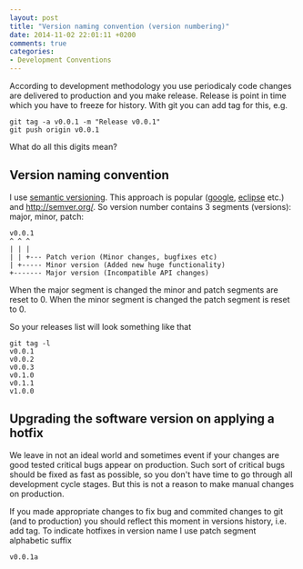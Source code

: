 ```yaml
---
layout: post
title: "Version naming convention (version numbering)"
date: 2014-11-02 22:01:11 +0200
comments: true
categories:
- Development Conventions
---
```


According to development methodology you use periodicaly code changes are delivered to production and you make release.
Release is point in time which you have to freeze for history. With git you can add tag for this, e.g.


```
git tag -a v0.0.1 -m "Release v0.0.1"
git push origin v0.0.1
```

What do all this digits mean?


## Version naming convention 
I use [semantic versioning](http://semver.org/). This approach is popular ([google](https://developers.google.com/java-dev-tools/wintester/html/installation/version_naming_convention), [eclipse](https://wiki.eclipse.org/Version_Numbering) etc.) and http://semver.org/.
So version number contains 3 segments (versions): major, minor, patch:

```
v0.0.1
^ ^ ^
| | |
| | +--- Patch verion (Minor changes, bugfixes etc)
| +----- Minor version (Added new huge functionality)
+------- Major version (Incompatible API changes)
```

When the major segment is changed the minor and patch segments are reset to 0.
When the minor segment is changed the patch segment is reset to 0.

So your releases list will look something like that

```
git tag -l
v0.0.1
v0.0.2
v0.0.3
v0.1.0
v0.1.1
v1.0.0
```


## Upgrading the software version on applying a hotfix
We leave in not an ideal world and sometimes event if your changes are good tested critical bugs appear on production. Such sort of critical bugs should be fixed as fast as possible, so you don't have time to go through all development cycle stages. But this is not a reason to make manual changes on production.

If you made appropriate changes to fix bug and commited changes to git (and to production) you should reflect this moment in versions history, i.e. add tag.
To indicate hotfixes in version name I use patch segment alphabetic suffix

```
v0.0.1a
```
